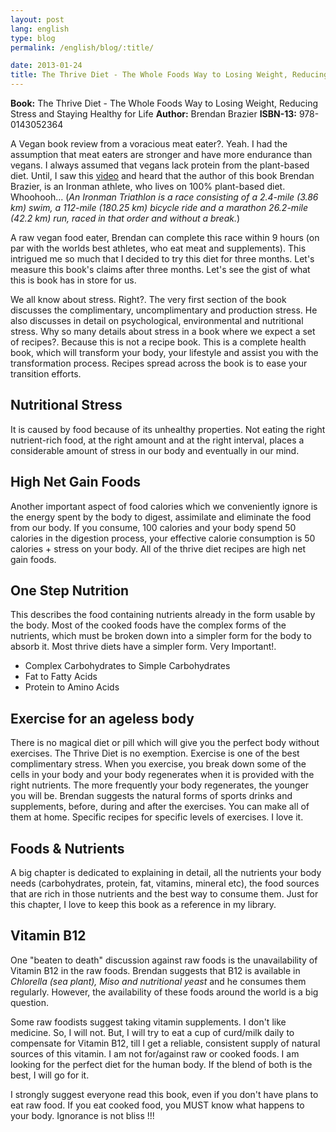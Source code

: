 ```yaml
---
layout: post
lang: english
type: blog
permalink: /english/blog/:title/

date: 2013-01-24
title: The Thrive Diet - The Whole Foods Way to Losing Weight, Reducing Stress and Staying Healthy for Life
---
```


**Book:** The Thrive Diet - The Whole Foods Way to Losing Weight, Reducing Stress and Staying Healthy for Life
**Author:** Brendan Brazier
**ISBN-13:** 978-0143052364

A Vegan book review from a voracious meat eater?. Yeah. I had the assumption that meat eaters are stronger and have more endurance than vegans. I always assumed that vegans lack protein from the plant-based diet. Until, I saw this [video]({{site[page.lang][page.type].url}}/cooked-food-vs-raw-vegan-food/) and heard that the author of this book Brendan Brazier, is an Ironman athlete, who lives on 100% plant-based diet. Whoohooh... (*An Ironman Triathlon is a race consisting of a 2.4-mile (3.86 km) swim, a 112-mile (180.25 km) bicycle ride and a marathon 26.2-mile (42.2 km) run, raced in that order and without a break.*)

A raw vegan food eater, Brendan can complete this race within 9 hours (on par with the worlds best athletes, who eat meat and supplements). This intrigued me so much that I decided to try this diet for three months. Let's measure this book's claims after three months. Let's see the gist of what this is book has in store for us.

We all know about stress. Right?. The very first section of the book discusses the complimentary, uncomplimentary and production stress. He also discusses in detail on psychological, environmental and nutritional stress. Why so many details about stress in a book where we expect a set of recipes?. Because this is not a recipe book. This is a complete health book, which will transform your body, your lifestyle and assist you with the transformation process. Recipes spread across the book is to ease your transition efforts.

## Nutritional Stress

It is caused by food because of its unhealthy properties. Not eating the right nutrient-rich food, at the right amount and at the right interval, places a considerable amount of stress in our body and eventually in our mind.

## High Net Gain Foods

Another important aspect of food calories which we conveniently ignore is the energy spent by the body to digest, assimilate and eliminate the food from our body. If you consume, 100 calories and your body spend 50 calories in the digestion process, your effective calorie consumption is 50 calories + stress on your body. All of the thrive diet recipes are high net gain foods.

## One Step Nutrition

This describes the food containing nutrients already in the form usable by the body. Most of the cooked foods have the complex forms of the nutrients, which must be broken down into a simpler form for the body to absorb it. Most thrive diets have a simpler form. Very Important!.

* Complex Carbohydrates to Simple Carbohydrates
* Fat to Fatty Acids
* Protein to Amino Acids

## Exercise for an ageless body

There is no magical diet or pill which will give you the perfect body without exercises. The Thrive Diet is no exemption. Exercise is one of the best complimentary stress. When you exercise, you break down some of the cells in your body and your body regenerates when it is provided with the right nutrients. The more frequently your body regenerates, the younger you will be. Brendan suggests the natural forms of sports drinks and supplements, before, during and after the exercises. You can make all of them at home. Specific recipes for specific levels of exercises. I love it.

## Foods & Nutrients

A big chapter is dedicated to explaining in detail, all the nutrients your body needs (carbohydrates, protein, fat, vitamins, mineral etc), the food sources that are rich in those nutrients and the best way to consume them. Just for this chapter, I love to keep this book as a reference in my library.

## Vitamin B12

One "beaten to death" discussion against raw foods is the unavailability of Vitamin B12 in the raw foods. Brendan suggests that B12 is available in *Chlorella (sea plant), Miso and nutritional yeast* and he consumes them regularly. However, the availability of these foods around the world is a big question.

Some raw foodists suggest taking vitamin supplements. I don't like medicine. So, I will not. But, I will try to eat a cup of curd/milk daily to compensate for Vitamin B12, till I get a reliable, consistent supply of natural sources of this vitamin. I am not for/against raw or cooked foods. I am looking for the perfect diet for the human body. If the blend of both is the best, I will go for it.

I strongly suggest everyone read this book, even if you don't have plans to eat raw food. If you eat cooked food, you MUST know what happens to your body. Ignorance is not bliss !!!
